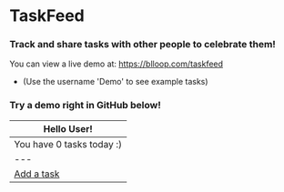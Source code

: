 # TaskFeed

### Track and share tasks with other people to celebrate them!

You can view a live demo at: https://blloop.com/taskfeed
* (Use the username 'Demo' to see example tasks)

### Try a demo right in GitHub below!

| Hello User! |
| --- |
| You have 0 tasks today :) |
| --- |
| [Add a task](https://github.com/blloop/taskfeed/blob/main/demo/link-1.md) |

